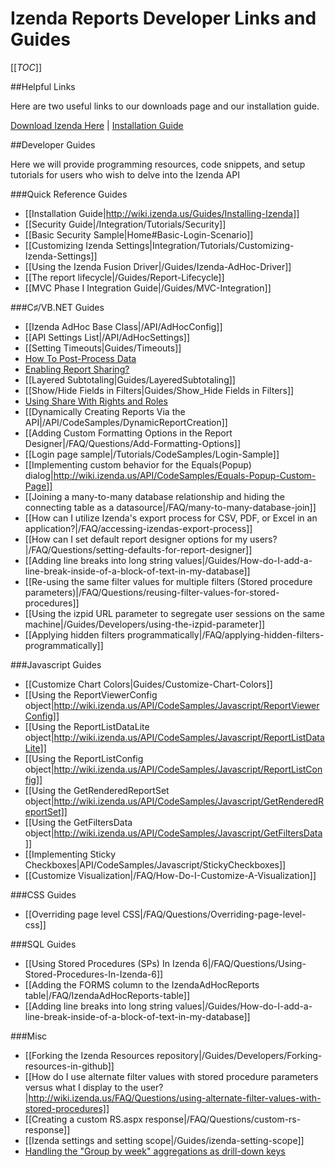 # Izenda Reports Developer Links and Guides

[[_TOC_]]

##Helpful Links

Here are two useful links to our downloads page and our installation guide.

 [Download Izenda Here](http://www.izenda.com/update-your-izenda-version/) | [Installation Guide](http://wiki.izenda.us/Guides/Installing-Izenda)


##Developer Guides

Here we will provide programming resources, code snippets, and setup tutorials for users who wish to delve into the Izenda API

###Quick Reference Guides

* [[Installation Guide|http://wiki.izenda.us/Guides/Installing-Izenda]]
* [[Security Guide|/Integration/Tutorials/Security]]
* [[Basic Security Sample|Home#Basic-Login-Scenario]]
* [[Customizing Izenda Settings|Integration/Tutorials/Customizing-Izenda-Settings]]
* [[Using the Izenda Fusion Driver|/Guides/Izenda-AdHoc-Driver]]
* [[The report lifecycle|/Guides/Report-Lifecycle]]
* [[MVC Phase I Integration Guide|/Guides/MVC-Integration]]


###C♯/VB.NET Guides

* [[Izenda AdHoc Base Class|/API/AdHocConfig]]
* [[API Settings List|/API/AdHocSettings]]
* [[Setting Timeouts|Guides/Timeouts]]
* [How To Post-Process Data](/FAQ/ProcessDataSet)
* [Enabling Report Sharing?](/FAQ/Questions/How-do-I-enable-basic-report-sharing)
* [[Layered Subtotaling|Guides/LayeredSubtotaling]]
* [[Show/Hide Fields in Filters|Guides/Show_Hide Fields in Filters]]
* [Using Share With Rights and Roles](/Guides/ReportDesign/9.0-Misc-Tab#9.1-Share-With-&-Rights)
* [[Dynamically Creating Reports Via the API|/API/CodeSamples/DynamicReportCreation]]
* [[Adding Custom Formatting Options in the Report Designer|/FAQ/Questions/Add-Formatting-Options]]
* [[Login page sample|/Tutorials/CodeSamples/Login-Sample]]
* [[Implementing custom behavior for the Equals(Popup) dialog|http://wiki.izenda.us/API/CodeSamples/Equals-Popup-Custom-Page]]
* [[Joining a many-to-many database relationship and hiding the connecting table as a datasource|/FAQ/many-to-many-database-join]]
* [[How can I utilize Izenda's export process for CSV, PDF, or Excel in an application?|/FAQ/accessing-izendas-export-process]]
* [[How can I set default report designer options for my users?|/FAQ/Questions/setting-defaults-for-report-designer]]
* [[Adding line breaks into long string values|/Guides/How-do-I-add-a-line-break-inside-of-a-block-of-text-in-my-database]]
* [[Re-using the same filter values for multiple filters (Stored procedure parameters)|/FAQ/Questions/reusing-filter-values-for-stored-procedures]]
* [[Using the izpid URL parameter to segregate user sessions on the same machine|/Guides/Developers/using-the-izpid-parameter]]
* [[Applying hidden filters programmatically|/FAQ/applying-hidden-filters-programmatically]]

###Javascript Guides

* [[Customize Chart Colors|Guides/Customize-Chart-Colors]]
* [[Using the ReportViewerConfig object|http://wiki.izenda.us/API/CodeSamples/Javascript/ReportViewerConfig]]
* [[Using the ReportListDataLite object|http://wiki.izenda.us/API/CodeSamples/Javascript/ReportListDataLite]]
* [[Using the ReportListConfig object|http://wiki.izenda.us/API/CodeSamples/Javascript/ReportListConfig]]
* [[Using the GetRenderedReportSet object|http://wiki.izenda.us/API/CodeSamples/Javascript/GetRenderedReportSet]]
* [[Using the GetFiltersData object|http://wiki.izenda.us/API/CodeSamples/Javascript/GetFiltersData]]
* [[Implementing Sticky Checkboxes|API/CodeSamples/Javascript/StickyCheckboxes]]
* [[Customize Visualization|/FAQ/How-Do-I-Customize-A-Visualization]]

###CSS Guides

* [[Overriding page level CSS|/FAQ/Questions/Overriding-page-level-css]]

###SQL Guides

* [[Using Stored Procedures (SPs) In Izenda 6|/FAQ/Questions/Using-Stored-Procedures-In-Izenda-6]]
* [[Adding the FORMS column to the IzendaAdHocReports table|/FAQ/IzendaAdHocReports-table]]
* [[Adding line breaks into long string values|/Guides/How-do-I-add-a-line-break-inside-of-a-block-of-text-in-my-database]]

###Misc

* [[Forking the Izenda Resources repository|/Guides/Developers/Forking-resources-in-github]]
* [[How do I use alternate filter values with stored procedure parameters versus what I display to the user?|http://wiki.izenda.us/FAQ/Questions/using-alternate-filter-values-with-stored-procedures]]
* [[Creating a custom RS.aspx response|/FAQ/Questions/custom-rs-response]]
* [[Izenda settings and setting scope|/Guides/izenda-setting-scope]]
* [Handling the "Group by week" aggregations as drill-down keys](/FAQ/Questions/sub-reports-and-drilldowns#Group-by-week-aggregate-function)